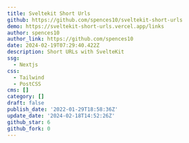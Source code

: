 ```yaml
---
title: Sveltekit Short Urls
github: https://github.com/spences10/sveltekit-short-urls
demo: https://sveltekit-short-urls.vercel.app/links
author: spences10
author_link: https://github.com/spences10
date: 2024-02-19T07:29:40.422Z
description: Short URLs with SvelteKit
ssg:
  - Nextjs
css:
  - Tailwind
  - PostCSS
cms: []
category: []
draft: false
publish_date: '2022-01-29T18:58:36Z'
update_date: '2024-02-18T14:52:26Z'
github_star: 6
github_fork: 0
---
```

